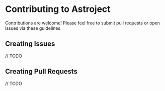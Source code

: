 # Contributing to Astroject
Contributions are welcome! Please feel free to submit pull requests or open issues via these guidelines.

## Creating Issues
// TODO

## Creating Pull Requests
// TODO